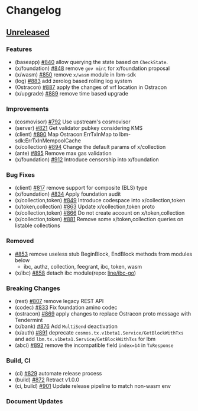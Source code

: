 <!--
Guiding Principles:

Changelogs are for humans, not machines.
There should be an entry for every single version.
The same types of changes should be grouped.
Versions and sections should be linkable.
The latest version comes first.
The release date of each version is displayed.
Mention whether you follow Semantic Versioning.

Usage:

Change log entries are to be added to the Unreleased section under the
appropriate stanza (see below). Each entry should ideally include a tag and
the Github issue reference in the following format:

* (<tag>) \#<issue-number> message

The issue numbers will later be link-ified during the release process so you do
not have to worry about including a link manually, but you can if you wish.

Types of changes (Stanzas):

"Features" for new features.
"Improvements" for changes in existing functionality.
"Deprecated" for soon-to-be removed features.
"Bug Fixes" for any bug fixes.
"Client Breaking" for breaking Protobuf, gRPC and REST routes used by end-users.
"CLI Breaking" for breaking CLI commands.
"API Breaking" for breaking exported APIs used by developers building on SDK.
"State Machine Breaking" for any changes that result in a different AppState given same genesisState and txList.
Ref: https://keepachangelog.com/en/1.0.0/
-->

# Changelog

## [Unreleased](https://github.com/line/lbm-sdk/compare/v0.46.0...HEAD)

### Features
* (baseapp) [\#840](https://github.com/line/lbm-sdk/pull/840) allow querying the state based on `CheckState`.
* (x/foundation) [\#848](https://github.com/line/lbm-sdk/pull/848) remove `gov mint` for x/foundation proposal
* (x/wasm) [\#850](https://github.com/line/lbm-sdk/pull/850) remove `x/wasm` module in lbm-sdk
* (log) [\#883](https://github.com/line/lbm-sdk/pull/883) add zerolog based rolling log system
* (Ostracon) [\#887](https://github.com/line/lbm-sdk/pull/887) apply the changes of vrf location in Ostracon
* (x/upgrade) [\#889](https://github.com/line/lbm-sdk/pull/889) remove time based upgrade

### Improvements
* (cosmovisor) [\#792](https://github.com/line/lbm-sdk/pull/792) Use upstream's cosmovisor
* (server) [\#821](https://github.com/line/lbm-sdk/pull/821) Get validator pubkey considering KMS
* (client) [\#890](https://github.com/line/lbm-sdk/pull/890) Map Ostracon:ErrTxInMap to lbm-sdk:ErrTxInMempoolCache
* (x/collection) [\#894](https://github.com/line/lbm-sdk/pull/894) Change the default params of x/collection
* (ante) [\#895](https://github.com/line/lbm-sdk/pull/895) Remove max gas validation
* (x/foundation) [\#912](https://github.com/line/lbm-sdk/pull/912) Introduce censorship into x/foundation

### Bug Fixes
* (client) [\#817](https://github.com/line/lbm-sdk/pull/817) remove support for composite (BLS) type
* (x/foundation) [\#834](https://github.com/line/lbm-sdk/pull/834) Apply foundation audit
* (x/collection,token) [\#849](https://github.com/line/lbm-sdk/pull/849) Introduce codespace into x/collection,token
* (x/token,collection) [\#863](https://github.com/line/lbm-sdk/pull/863) Update x/collection,token proto
* (x/collection,token) [\#866](https://github.com/line/lbm-sdk/pull/866) Do not create account on x/token,collection
* (x/collection,token) [\#881](https://github.com/line/lbm-sdk/pull/881) Remove some x/token,collection queries on listable collections

### Removed
* [\#853](https://github.com/line/lbm-sdk/pull/853) remove useless stub BeginBlock, EndBlock methods from modules below
  * ibc, authz, collection, feegrant, ibc, token, wasm
* (x/ibc) [\#858](https://github.com/line/lbm-sdk/pull/858) detach ibc module(repo: [line/ibc-go](https://github.com/line/ibc-go))

### Breaking Changes
* (rest) [\#807](https://github.com/line/lbm-sdk/pull/807) remove legacy REST API
* (codec) [\#833](https://github.com/line/lbm-sdk/pull/833) Fix foundation amino codec
* (ostracon) [\#869](https://github.com/line/lbm-sdk/pull/869) apply changes to replace Ostracon proto message with Tendermint
* (x/bank) [\#876](https://github.com/line/lbm-sdk/pull/876) Add `MultiSend` deactivation
* (x/auth) [\#891](https://github.com/line/lbm-sdk/pull/891) deprecate `cosmos.tx.v1beta1.Service/GetBlockWithTxs` and add `lbm.tx.v1beta1.Service/GetBlockWithTxs` for lbm
* (abci) [\#892](https://github.com/line/lbm-sdk/pull/892) remove the incompatible field `index=14` in `TxResponse`

### Build, CI
* (ci) [\#829](https://github.com/line/lbm-sdk/pull/829) automate release process
* (build) [\#872](https://github.com/line/lbm-sdk/pull/872) Retract v1.0.0
* (ci, build) [\#901](https://github.com/line/lbm-sdk/pull/901) Update release pipeline to match non-wasm env

### Document Updates
